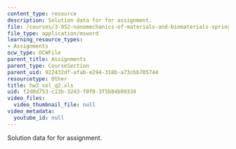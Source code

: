 ```yaml
---
content_type: resource
description: Solution data for for assignment.
file: /courses/3-052-nanomechanics-of-materials-and-biomaterials-spring-2007/f2d0d753c13b3243f0f03f5b84b09334_hw3_sol_q2.xls
file_type: application/msword
learning_resource_types:
- Assignments
ocw_type: OCWFile
parent_title: Assignments
parent_type: CourseSection
parent_uid: 922432df-afab-e294-318b-a73cbb705744
resourcetype: Other
title: hw3_sol_q2.xls
uid: f2d0d753-c13b-3243-f0f0-3f5b84b09334
video_files:
  video_thumbnail_file: null
video_metadata:
  youtube_id: null
---
```

Solution data for for assignment.

